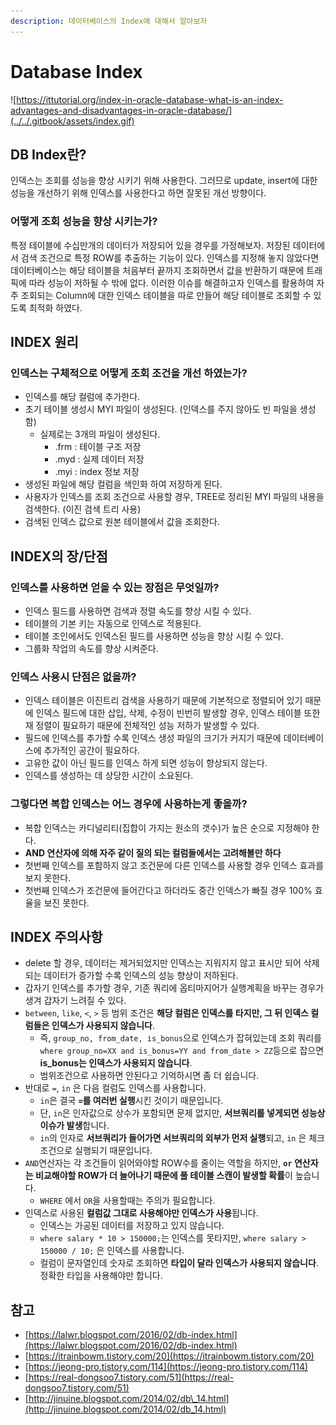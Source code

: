 ```yaml
---
description: 데이터베이스의 Index에 대해서 알아보자
---
```


# Database Index

![https://ittutorial.org/index-in-oracle-database-what-is-an-index-advantages-and-disadvantages-in-oracle-database/](../../.gitbook/assets/index.gif)

## DB Index란?

인덱스는 조회를 성능을 향상 시키기 위해 사용한다. 그러므로 update, insert에 대한 성능을 개선하기 위해 인덱스를 사용한다고 하면 잘못된 개선 방향이다.

### 어떻게 조회 성능을 향상 시키는가?

특정 테이블에 수십만개의 데이터가 저장되어 있을 경우를 가정해보자. 저장된 데이터에서 검색 조건으로 특정 ROW를 추출하는 기능이 있다. 인덱스를 지정해 놓지 않았다면 데이터베이스는 해당 테이블을 처음부터 끝까지 조회하면서 값을 반환하기 때문에 트래픽에 따라 성능이 저하될 수 밖에 없다. 이러한 이슈를 해결하고자 인덱스를 활용하여 자주 조회되는 Column에 대한 인덱스 테이블을 따로 만들어 해당 테이블로 조회할 수 있도록 최적화 하였다.

## INDEX 원리

### 인덱스는 구체적으로 어떻게 조회 조건을 개선 하였는가?

* 인덱스를 해당 컬럼에 추가한다.
* 초기 테이블 생성시 MYI 파일이 생성된다. \(인덱스를 주지 않아도 빈 파일을 생성함\)
  * 실제로는 3개의 파일이 생성된다.
    * .frm : 테이블 구조 저장
    * .myd : 실제 데이터 저장
    * .myi : index 정보 저장
* 생성된 파일에 해당 컬럼을 색인화 하여 저장하게 된다.
* 사용자가 인덱스를 조회 조건으로 사용할 경우, TREE로 정리된 MYI 파일의 내용을 검색한다. \(이진 검색 트리 사용\)
* 검색된 인덱스 값으로 원본 테이블에서 값을 조회한다.

## INDEX의 장/단점

### 인덱스를 사용하면 얻을 수 있는 장점은 무엇일까?

* 인덱스 필드를 사용하면 검색과 정렬 속도를 향상 시킬 수 있다.
* 테이블의 기본 키는 자동으로 인덱스로 적용된다.
* 테이블 조인에서도 인덱스된 필드를 사용하면 성능을 향상 시킬 수 있다.
* 그룹화 작업의 속도를 향상 시켜준다.

### 인덱스 사용시 단점은 없을까?

* 인덱스 테이블은 이진트리 검색을 사용하기 때문에 기본적으로 정렬되어 있기 때문에 인덱스 필드에 대한 삽입, 삭제, 수정이 빈번히 발생할 경우, 인덱스 테이블 또한 재 정렬이 필요하기 때문에 전체적인 성능 저하가 발생할 수 있다.
* 필드에 인덱스를 추가할 수록 인덱스 생성 파일의 크기가 커지기 때문에 데이터베이스에 추가적인 공간이 필요하다.
* 고유한 값이 아닌 필드를 인덱스 하게 되면 성능이 향상되지 않는다.
* 인덱스를 생성하는 데 상당한 시간이 소요된다.

### 그렇다면 복합 인덱스는 어느 경우에 사용하는게 좋을까?

* 복합 인덱스는 카디널리티\(집합이 가지는 원소의 갯수\)가 높은 순으로 지정해야 한다.
* **AND 연산자에 의해 자주 같이 질의 되는 컬럼들에서는 고려해볼만 하다**
* 첫번째 인덱스를 포함하지 않고 조건문에 다른 인덱스를 사용할 경우 인덱스 효과를 보지 못한다.
* 첫번째 인덱스가 조건문에 들어간다고 하더라도 중간 인덱스가 빠질 경우 100% 효율을 보진 못한다.

## INDEX 주의사항

* delete 할 경우, 데이터는 제거되었지만 인덱스는 지워지지 않고 표시만 되어 삭제되는 데이터가 증가할 수록 인덱스의 성능 향상이 저하된다.
* 갑자기 인덱스를 추가할 경우, 기존 쿼리에 옵티마지어가 실행계획을 바꾸는 경우가 생겨 갑자기 느려질 수 있다.
* `between`, `like`, `<`, `>` 등 범위 조건은 **해당 컬럼은 인덱스를 타지만, 그 뒤 인덱스 컬럼들은 인덱스가 사용되지 않습니다**.
  * 즉, `group_no, from_date, is_bonus`으로 인덱스가 잡혀있는데 조회 쿼리를 `where group_no=XX and is_bonus=YY and from_date > ZZ`등으로 잡으면 **is\_bonus는 인덱스가 사용되지 않습니다**.
  * 범위조건으로 사용하면 안된다고 기억하시면 좀 더 쉽습니다.
* 반대로 `=`, `in` 은 다음 컬럼도 인덱스를 사용합니다.
  * `in`은 결국 **`=`를 여러번 실행**시킨 것이기 때문입니다.
  * 단, `in`은 인자값으로 상수가 포함되면 문제 없지만, **서브쿼리를 넣게되면 성능상 이슈가 발생**합니다.
  * `in`의 인자로 **서브쿼리가 들어가면 서브쿼리의 외부가 먼저 실행**되고, `in` 은 체크조건으로 실행되기 때문입니다.
* `AND`연산자는 각 조건들이 읽어와야할 ROW수를 줄이는 역할을 하지만, **`or` 연산자는 비교해야할 ROW가 더 늘어나기 때문에 풀 테이블 스캔이 발생할 확률**이 높습니다.
  * `WHERE` 에서 `OR`을 사용할때는 주의가 필요합니다.
* 인덱스로 사용된 **컬럼값 그대로 사용해야만 인덱스가 사용**됩니다.
  * 인덱스는 가공된 데이터를 저장하고 있지 않습니다.
  * `where salary * 10 > 150000;`는 인덱스를 못타지만, `where salary > 150000 / 10;` 은 인덱스를 사용합니다.
  * 컬럼이 문자열인데 숫자로 조회하면 **타입이 달라 인덱스가 사용되지 않습니다**. 정확한 타입을 사용해야만 합니다.

## 참고

* [https://lalwr.blogspot.com/2016/02/db-index.html](https://lalwr.blogspot.com/2016/02/db-index.html)
* [https://itrainbowm.tistory.com/20](https://itrainbowm.tistory.com/20)
* [https://jeong-pro.tistory.com/114](https://jeong-pro.tistory.com/114)
* [https://real-dongsoo7.tistory.com/51](https://real-dongsoo7.tistory.com/51)
* [http://jinuine.blogspot.com/2014/02/db\_14.html](http://jinuine.blogspot.com/2014/02/db_14.html)

